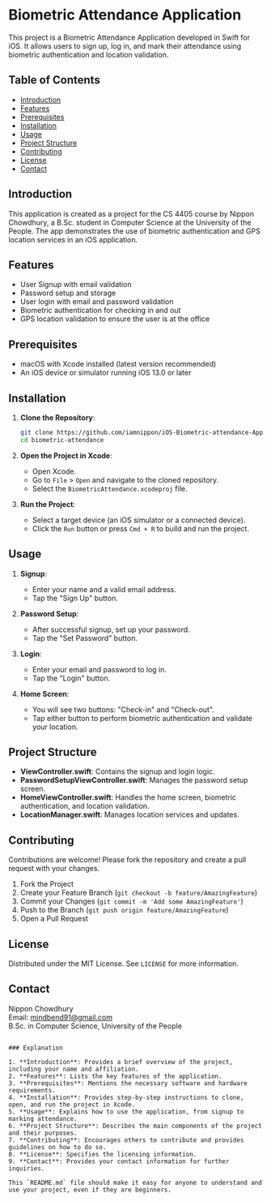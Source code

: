 
# Biometric Attendance Application

This project is a Biometric Attendance Application developed in Swift for iOS. It allows users to sign up, log in, and mark their attendance using biometric authentication and location validation.

## Table of Contents
- [Introduction](#introduction)
- [Features](#features)
- [Prerequisites](#prerequisites)
- [Installation](#installation)
- [Usage](#usage)
- [Project Structure](#project-structure)
- [Contributing](#contributing)
- [License](#license)
- [Contact](#contact)

## Introduction

This application is created as a project for the CS 4405 course by Nippon Chowdhury, a B.Sc. student in Computer Science at the University of the People. The app demonstrates the use of biometric authentication and GPS location services in an iOS application.

## Features

- User Signup with email validation
- Password setup and storage
- User login with email and password validation
- Biometric authentication for checking in and out
- GPS location validation to ensure the user is at the office

## Prerequisites

- macOS with Xcode installed (latest version recommended)
- An iOS device or simulator running iOS 13.0 or later

## Installation

1. **Clone the Repository**:
   ```bash
   git clone https://github.com/iamnippon/iOS-Biometric-attendance-App.git
   cd biometric-attendance
   ```

2. **Open the Project in Xcode**:
   - Open Xcode.
   - Go to `File` > `Open` and navigate to the cloned repository.
   - Select the `BiometricAttendance.xcodeproj` file.

3. **Run the Project**:
   - Select a target device (an iOS simulator or a connected device).
   - Click the `Run` button or press `Cmd + R` to build and run the project.

## Usage

1. **Signup**:
   - Enter your name and a valid email address.
   - Tap the "Sign Up" button.

2. **Password Setup**:
   - After successful signup, set up your password.
   - Tap the "Set Password" button.

3. **Login**:
   - Enter your email and password to log in.
   - Tap the "Login" button.

4. **Home Screen**:
   - You will see two buttons: "Check-in" and "Check-out".
   - Tap either button to perform biometric authentication and validate your location.

## Project Structure

- **ViewController.swift**: Contains the signup and login logic.
- **PasswordSetupViewController.swift**: Manages the password setup screen.
- **HomeViewController.swift**: Handles the home screen, biometric authentication, and location validation.
- **LocationManager.swift**: Manages location services and updates.

## Contributing

Contributions are welcome! Please fork the repository and create a pull request with your changes.

1. Fork the Project
2. Create your Feature Branch (`git checkout -b feature/AmazingFeature`)
3. Commit your Changes (`git commit -m 'Add some AmazingFeature'`)
4. Push to the Branch (`git push origin feature/AmazingFeature`)
5. Open a Pull Request

## License

Distributed under the MIT License. See `LICENSE` for more information.

## Contact

Nippon Chowdhury  
Email: [mindbend91@gmail.com](mailto:mindbend91@gmail.com)  
B.Sc. in Computer Science, University of the People
```

### Explanation

1. **Introduction**: Provides a brief overview of the project, including your name and affiliation.
2. **Features**: Lists the key features of the application.
3. **Prerequisites**: Mentions the necessary software and hardware requirements.
4. **Installation**: Provides step-by-step instructions to clone, open, and run the project in Xcode.
5. **Usage**: Explains how to use the application, from signup to marking attendance.
6. **Project Structure**: Describes the main components of the project and their purposes.
7. **Contributing**: Encourages others to contribute and provides guidelines on how to do so.
8. **License**: Specifies the licensing information.
9. **Contact**: Provides your contact information for further inquiries.

This `README.md` file should make it easy for anyone to understand and use your project, even if they are beginners.
